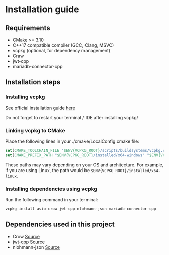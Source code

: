 # Installation guide

## Requirements
- CMake >= 3.10
- C++17 compatible compiler (GCC, Clang, MSVC)
- vcpkg (optional, for dependency management)
- Craw
- jwt-cpp
- mariadb-connector-cpp

## Installation steps

### Installing vcpkg
See official installation guide [here](https://learn.microsoft.com/lt-lt/vcpkg/get_started/get-started-packaging?pivots=shell-powershell)

Do not forget to restart your terminal / IDE after installing vcpkg!

### Linking vcpkg to CMake
Place the following lines in your ./cmake/LocalConfig.cmake file:
```cmake
set(CMAKE_TOOLCHAIN_FILE "$ENV{VCPKG_ROOT}/scripts/buildsystems/vcpkg.cmake" CACHE STRING "")
set(CMAKE_PREFIX_PATH "$ENV{VCPKG_ROOT}/installed/x64-windows" "$ENV{VCPKG_ROOT}/installed/x86-windows" ${CMAKE_PREFIX_PATH})
```

These paths may vary depending on your OS and architecture. For example, if you are using Linux, the path would be `$ENV{VCPKG_ROOT}/installed/x64-linux`.


### Installing dependencies using vcpkg
Run the following command in your terminal:
```bash
vcpkg install asio crow jwt-cpp nlohmann-json mariadb-connector-cpp
```

## Dependencies used in this project
- Crow [Source](https://github.com/CrowCpp/Crow)
- jwt-cpp [Source](https://github.com/Thalhammer/jwt-cpp)
- nlohmann-json [Source](https://github.com/nlohmann/json)